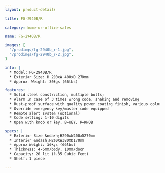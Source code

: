 ```yaml
---
layout: product-details

title: FG-2940B/R

category: home-or-office-safes

name: FG-2940B/R

images: [
  "/prodimgs/fg-2940b_r-1.jpg",
  "/prodimgs/fg-2940b_r-2.jpg",
]

info: |
  * Model: FG-2940B/R
  * Exterior Size: H 290xW 400xD 270mm
  * Approx. Weight: 30kgs (66lbs)

features: |
  * Solid steel construction, multiple bolts;
  * Alarm in case of 3 times wrong code, shaking and removing
  * Rust-proof surface with quality power coating finish, various colors available
  * Override emergency key/master code equipped
  * Remote alert system (optional)
  * Code setting: 1-10 digits
  * Open with knob or key, B=KEY, R=KNOB

specs: |
  * Exterior Size &ndash;H290xW400xD270mm
  * Interior &ndash;H260XW380XD170mm
  * Approx Weight: 30kgs (66lbs)
  * Thickness: 4-6mm/body, 10mm/door
  * Capacity: 20 lit (0.35 Cubic Feet)
  * Shelf: 1 piece

---
```



